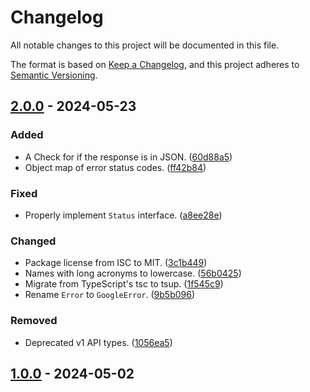 # Changelog

All notable changes to this project will be documented in this file.

The format is based on [Keep a Changelog](https://keepachangelog.com/en/1.1.0/),
and this project adheres to [Semantic Versioning](https://semver.org/spec/v2.0.0.html).

## [2.0.0] - 2024-05-23

### Added

- A Check for if the response is in JSON. ([60d88a5](https://github.com/CielSachen/tenor-api-wrapper/commit/60d88a5af8c841ab26486de85a7508fb622d2c51))
- Object map of error status codes. ([ff42b84](https://github.com/CielSachen/tenor-api-wrapper/commit/ff42b844a003c7cfb01da531f8b2fb89e88f33ee))

### Fixed

- Properly implement `Status` interface. ([a8ee28e](https://github.com/CielSachen/tenor-api-wrapper/commit/a8ee28e1598eab447b0bd79f6283d5eab66bf362))

### Changed

- Package license from ISC to MIT. ([3c1b449](https://github.com/CielSachen/tenor-api-wrapper/commit/3c1b44976fb71eb96abce95a2f239aae0eccaaf2))
- Names with long acronyms to lowercase. ([56b0425](https://github.com/CielSachen/tenor-api-wrapper/commit/56b0425d124ed38ebd59f687e2bd5847bbf10450))
- Migrate from TypeScript's tsc to tsup. ([1f545c9](https://github.com/CielSachen/tenor-api-wrapper/commit/1f545c9c5983cc52076a2fc008c6185cefbf4741))
- Rename `Error` to `GoogleError`. ([9b5b096](https://github.com/CielSachen/tenor-api-wrapper/commit/9b5b096a25e54f741439adba07792be6e3b62c5c))

### Removed

- Deprecated v1 API types. ([1056ea5](https://github.com/CielSachen/tenor-api-wrapper/commit/1056ea5e851e2f7977c6e2952028e9295da3d7c1))

## [1.0.0] - 2024-05-02

[2.0.0]: https://github.com/CielSachen/tenor-api-wrapper/compare/v1.0.0...v2.0.0
[1.0.0]: https://github.com/CielSachen/tenor-api-wrapper/releases/tag/v1.0.0
